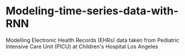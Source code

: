 # Modeling-time-series-data-with-RNN
Modelling Electronic Health Records (EHRs) data taken from Pediatric Intensive Care Unit (PICU) at Children's Hospital Los Angeles
